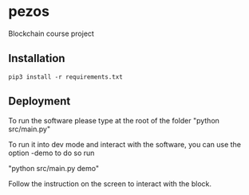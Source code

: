 # pezos
Blockchain course project

## Installation
`pip3 install -r requirements.txt`

## Deployment 

To run the software please type at the root of the folder
"python src/main.py"

To run it into dev mode and interact with the software, you can use the option -demo
to do so run 

"python src/main.py demo"

Follow the instruction on the screen to interact with the block.